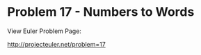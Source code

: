Problem 17 - Numbers to Words
=============================

View Euler Problem Page:

http://projecteuler.net/problem=17


